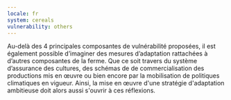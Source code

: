 ```yaml
---
locale: fr
system: cereals
vulnerability: others
---
```


Au-delà des 4 principales composantes de vulnérabilité proposées, il est également possible d’imaginer des mesures d’adaptation rattachées à d’autres composantes de la ferme. 
Que ce soit travers du système d’assurance des cultures, des schémas de de commercialisation des productions mis en œuvre ou bien encore par la mobilisation de politiques climatiques en vigueur. 
Ainsi, la mise en œuvre d'une  stratégie d'adaptation ambitieuse doit alors aussi s'ouvrir à ces réflexions.


